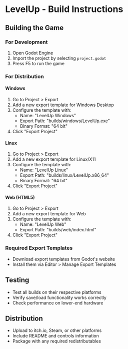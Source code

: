 # LevelUp - Build Instructions

## Building the Game

### For Development
1. Open Godot Engine
2. Import the project by selecting `project.godot`
3. Press F5 to run the game

### For Distribution

#### Windows
1. Go to Project > Export
2. Add a new export template for Windows Desktop
3. Configure the template with:
   - Name: "LevelUp Windows"
   - Export Path: "builds/windows/LevelUp.exe"
   - Binary Format: "64 bit"
4. Click "Export Project"

#### Linux
1. Go to Project > Export
2. Add a new export template for Linux/X11
3. Configure the template with:
   - Name: "LevelUp Linux"
   - Export Path: "builds/linux/LevelUp.x86_64"
   - Binary Format: "64 bit"
4. Click "Export Project"

#### Web (HTML5)
1. Go to Project > Export
2. Add a new export template for Web
3. Configure the template with:
   - Name: "LevelUp Web"
   - Export Path: "builds/web/index.html"
4. Click "Export Project"

### Required Export Templates
- Download export templates from Godot's website
- Install them via Editor > Manage Export Templates

## Testing
- Test all builds on their respective platforms
- Verify save/load functionality works correctly
- Check performance on lower-end hardware

## Distribution
- Upload to itch.io, Steam, or other platforms
- Include README and controls information
- Package with any required redistributables
